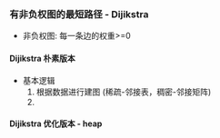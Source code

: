 ### 有非负权图的最短路径 - Dijikstra
- 非负权图: 每一条边的权重>=0

#### Dijikstra 朴素版本 
- 基本逻辑
    1. 根据数据进行建图 (稀疏-邻接表，稠密-邻接矩阵)
    2. 

#### Dijikstra 优化版本 - heap